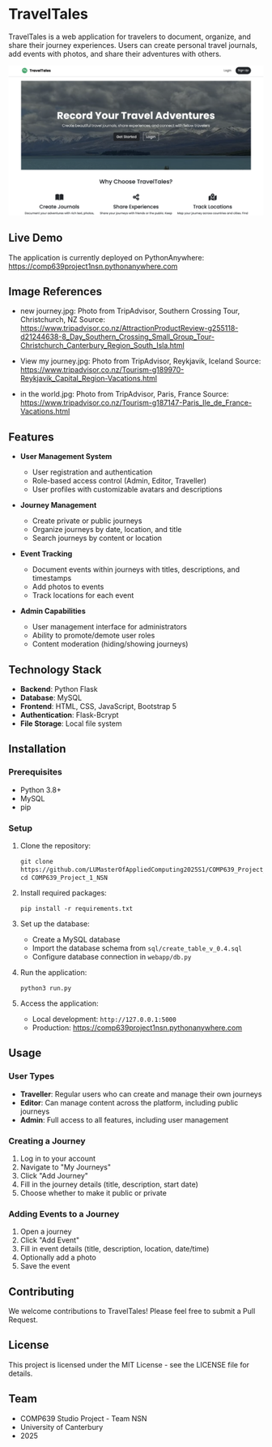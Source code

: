 # TravelTales

TravelTales is a web application for travelers to document, organize, and share their journey experiences. Users can create personal travel journals, add events with photos, and share their adventures with others.

![TravelTales Homepage](./webapp/static/ui_photos/homepage_screenshot.png)

## Live Demo

The application is currently deployed on PythonAnywhere:
https://comp639project1nsn.pythonanywhere.com

## Image References

- new journey.jpg: Photo from TripAdvisor, Southern Crossing Tour, Christchurch, NZ
  Source: https://www.tripadvisor.co.nz/AttractionProductReview-g255118-d21244638-8_Day_Southern_Crossing_Small_Group_Tour-Christchurch_Canterbury_Region_South_Isla.html

- View my journey.jpg: Photo from TripAdvisor, Reykjavik, Iceland
  Source: https://www.tripadvisor.co.nz/Tourism-g189970-Reykjavik_Capital_Region-Vacations.html

- in the world.jpg: Photo from TripAdvisor, Paris, France
  Source: https://www.tripadvisor.co.nz/Tourism-g187147-Paris_Ile_de_France-Vacations.html

## Features

- **User Management System**
  - User registration and authentication
  - Role-based access control (Admin, Editor, Traveller)
  - User profiles with customizable avatars and descriptions

- **Journey Management**
  - Create private or public journeys
  - Organize journeys by date, location, and title
  - Search journeys by content or location

- **Event Tracking**
  - Document events within journeys with titles, descriptions, and timestamps
  - Add photos to events
  - Track locations for each event

- **Admin Capabilities**
  - User management interface for administrators
  - Ability to promote/demote user roles
  - Content moderation (hiding/showing journeys)

## Technology Stack

- **Backend**: Python Flask
- **Database**: MySQL
- **Frontend**: HTML, CSS, JavaScript, Bootstrap 5
- **Authentication**: Flask-Bcrypt
- **File Storage**: Local file system

## Installation

### Prerequisites

- Python 3.8+
- MySQL
- pip

### Setup

1. Clone the repository:
   ```
   git clone https://github.com/LUMasterOfAppliedComputing2025S1/COMP639_Project_1_NSN.git
   cd COMP639_Project_1_NSN
   ```

2. Install required packages:
   ```
   pip install -r requirements.txt
   ```

3. Set up the database:
   - Create a MySQL database
   - Import the database schema from `sql/create_table_v_0.4.sql`
   - Configure database connection in `webapp/db.py`

4. Run the application:
   ```
   python3 run.py
   ```

5. Access the application:
   - Local development: `http://127.0.0.1:5000`
   - Production: https://comp639project1nsn.pythonanywhere.com

## Usage

### User Types

- **Traveller**: Regular users who can create and manage their own journeys
- **Editor**: Can manage content across the platform, including public journeys
- **Admin**: Full access to all features, including user management

### Creating a Journey

1. Log in to your account
2. Navigate to "My Journeys"
3. Click "Add Journey"
4. Fill in the journey details (title, description, start date)
5. Choose whether to make it public or private

### Adding Events to a Journey

1. Open a journey
2. Click "Add Event"
3. Fill in event details (title, description, location, date/time)
4. Optionally add a photo
5. Save the event

## Contributing

We welcome contributions to TravelTales! Please feel free to submit a Pull Request.

## License

This project is licensed under the MIT License - see the LICENSE file for details.

## Team

- COMP639 Studio Project - Team NSN
- University of Canterbury
- 2025